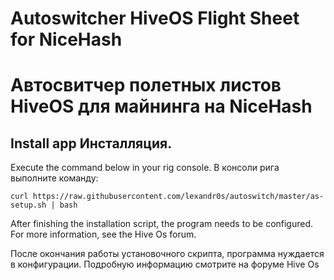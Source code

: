 # Autoswitcher HiveOS Flight Sheet for NiceHash

# Автосвитчер полетных листов HiveOS для майнинга на NiceHash

## Install app Инсталляция.

Execute the command below in your rig console.
В консоли рига выполните команду:

```
curl https://raw.githubusercontent.com/lexandr0s/autoswitch/master/as-setup.sh | bash
 ```
 
 After finishing the installation script, the program needs to be configured. For more information, see the Hive Os forum.
 
 После окончания работы установочного скрипта, программа нуждается в конфигурации. Подробную информацию смотрите на форуме Hive Os
